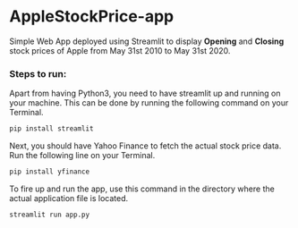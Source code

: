 # AppleStockPrice-app
Simple Web App deployed using Streamlit to display **Opening** and **Closing** stock prices of Apple from May 31st 2010 to May 31st 2020.

### Steps to run:

Apart from having Python3, you need to have streamlit up and running on your machine. This can be done by running the following command on your Terminal.

```bash
pip install streamlit
```

Next, you should have Yahoo Finance to fetch the actual stock price data. Run the following line on your Terminal.

```bash
pip install yfinance
```

To fire up and run the app, use this command in the directory where the actual application file is located.

```bash
streamlit run app.py
```
